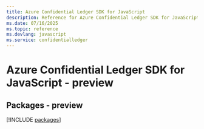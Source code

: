 ```yaml
---
title: Azure Confidential Ledger SDK for JavaScript
description: Reference for Azure Confidential Ledger SDK for JavaScript
ms.date: 07/16/2025
ms.topic: reference
ms.devlang: javascript
ms.service: confidentialledger
---
```

# Azure Confidential Ledger SDK for JavaScript - preview
## Packages - preview
[!INCLUDE [packages](confidential-ledger-index.md)]